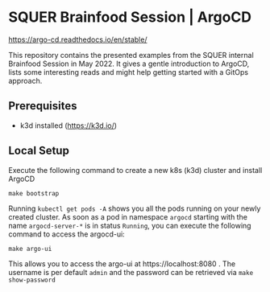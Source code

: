 # SQUER Brainfood Session | ArgoCD
https://argo-cd.readthedocs.io/en/stable/

This repository contains the presented examples from the SQUER internal Brainfood Session in May 2022.
It gives a gentle introduction to ArgoCD, lists some interesting reads and might help getting started with a GitOps approach.

## Prerequisites
+ k3d installed (https://k3d.io/)

## Local Setup

Execute the following command to create a new k8s (k3d) cluster and install ArgoCD

``make bootstrap``

Running ``kubectl get pods -A`` shows you all the pods running on your newly created cluster. As soon as a pod in namespace
``argocd`` starting with the name ``argocd-server-*`` is in status ``Running``, you can execute the following command to access the
argocd-ui:

``make argo-ui``

This allows you to access the argo-ui at https://localhost:8080 . The username is per default ``admin`` and the password can be 
retrieved via ``make show-password``

